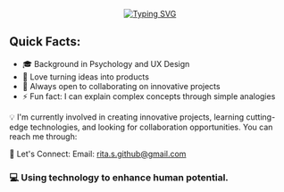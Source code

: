<p align="center" >
<a href="https://git.io/typing-svg"><img src="https://readme-typing-svg.herokuapp.com?font=Fira+Code&duration=3500&pause=500&color=64B6FF&center=true&vCenter=true&random=false&width=435&lines=Hello+World!;I'm+Rita" alt="Typing SVG" /></a>
</p>

## Quick Facts:

- 🎓 Background in Psychology and UX Design
- 🌱 Love turning ideas into products
- 🤝 Always open to collaborating on innovative projects
- ⚡ Fun fact: I can explain complex concepts through simple analogies


💡 I'm currently involved in creating innovative projects, learning cutting-edge technologies, and looking for collaboration opportunities. You can reach me through:

🤝 Let's Connect:
Email: rita.s.github@gmail.com


### 💻 Using technology to enhance human potential.
